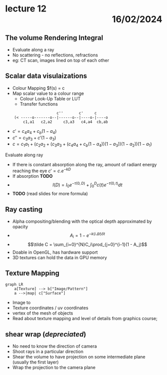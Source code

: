 # lecture 12 <div style="text-align:right"> 16/02/2024 </div>

## The volume Rendering Integral
- Evaluate along a ray
- No scattering - no reflections, refractions
- eg: CT scan, images lined on top of each other

## Scalar data visulaizations
- Colour Mapping $f(s) = c
- Map scalar value to a colour range
    * Colour Look-Up Table or LUT
    * Transfer functions

```
                       c''       c'     c
    (< -----o-------o--|------o--|----o-|----o
        c1,a1   c2,a2     c3,a3   c4,a4  cb,ab
```

- $c' = c_4a_4 + c_b(1 - a_4)$
- $c'' = c_3a_3 + c'(1 - a_3)$
- $c = c_1a_1 + (c_2a_2 + (c_3a_3 + (c_4a_4 + c_b(1-a_4))(1 - a_3))(1-a_2))(1-a_1)$

Evaluate along ray
- If there is constant absorption along the ray, amount of radiant energy reaching the eye $c' = c. e^{-kD}$
- If absorption __TODO__
- $$I(D) = I_0e^{-\tau(0, D)} + \int_0^Dc(t)e^{-\tau(0, t)}dt$$
- __TODO__ (read slides for more formula)

## Ray casting
- Alpha compositing/blending with the optical depth approximated by opacity
- $$A_i = 1 - e^{-k(i.\Delta t)\delta t}$$
- $$\tilde C = \sum_{i=0}^{N}C_i\prod_{j=0}^{i-1}(1 - A_j)$$
- Doable in OpenGL, has hardware support
- 3D textures can hold the data in GPU memory

## Texture Mapping
```mermaid
graph LR
    a[Texture] --> b["Image/Pattern"]
    a -->|map| c["Surface"]
```

- Image to 
- Texture coordinates / uv coordinates
- vertex of the mesh of objects
- Read about texture mapping and level of details from graphics course;

## shear wrap (*depreciated*)
- No need to know the direction of camera
- Shoot rays in a particular direction
- Shear the volume to have projection on some intermediate plane (usually the first layer)
- Wrap the projection to the camera plane
